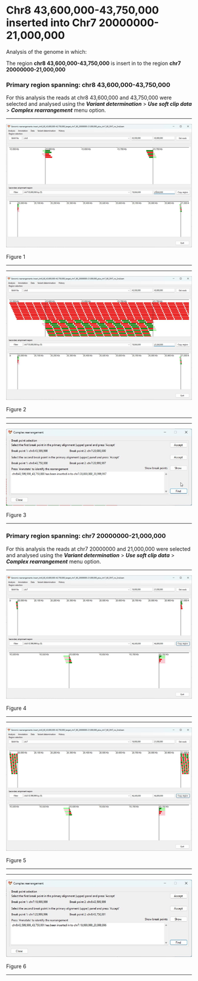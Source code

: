 # Chr8 43,600,000-43,750,000  inserted into Chr7 20000000-21,000,000

Analysis of the genome in which: 

The region **chr8 43,600,000-43,750,000** is insert in to the region **chr7 20000000-21,000,000**

### Primary region spanning: chr8 43,600,000-43,750,000 

For this analysis the reads at chr8 43,600,000 and 43,750,000 were selected and analysed using the ___Variant determination___ > ___Use soft clip data___ > ___Complex rearrangement___ menu option.<hr />

![image](images/insert_chr8_60_43,600,000-43,750,000_target_chr7_60_20000000-21,000,000_plus_chr7_60_ONT_no_2nd_1.jpg)

Figure 1

<hr />

<hr />

![image](images/insert_chr8_60_43,600,000-43,750,000_target_chr7_60_20000000-21,000,000_plus_chr7_60_ONT_no_2nd_1_all.jpg)

Figure 2

<hr />

<hr />

![image](images/insert_chr8_60_43,600,000-43,750,000_target_chr7_60_20000000-21,000,000_plus_chr7_60_ONT_no_2nd_1_results.jpg)

Figure 3

<hr />

### Primary region spanning: chr7 20000000-21,000,000 

For this analysis the reads at chr7 20000000 and 21,000,000 were selected and analysed using the ___Variant determination___ > ___Use soft clip data___ > ___Complex rearrangement___ menu option.<hr />

![image](images/insert_chr8_60_43,600,000-43,750,000_target_chr7_60_20000000-21,000,000_plus_chr7_60_ONT_no_2nd_2.jpg)

Figure 4

<hr />

<hr />

![image](images/insert_chr8_60_43,600,000-43,750,000_target_chr7_60_20000000-21,000,000_plus_chr7_60_ONT_no_2nd_2_all.jpg)

Figure 5

<hr />

<hr />

![image](images/insert_chr8_60_43,600,000-43,750,000_target_chr7_60_20000000-21,000,000_plus_chr7_60_ONT_no_2nd_2_results.jpg)

Figure 6

<hr />

